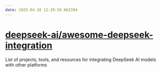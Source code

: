 ```yaml
---
date: 2025-04-20 12:29:59.662394
---
```


# [deepseek-ai/awesome-deepseek-integration](https://github.com/deepseek-ai/awesome-deepseek-integration)

List of projects, tools, and resources for integrating DeepSeek AI models with other platforms